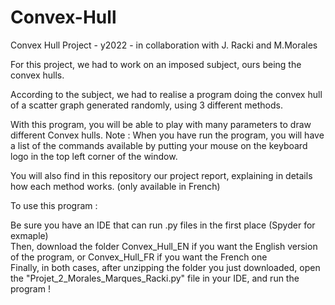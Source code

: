 # Convex-Hull
Convex Hull Project - y2022 - in collaboration with J. Racki and M.Morales  

For this project, we had to work on an imposed subject, ours being the convex hulls.
  
According to the subject, we had to realise a program doing the convex hull of a scatter graph generated randomly, using 3 different methods.  
  
With this program, you will be able to play with many parameters to draw different Convex hulls.
Note : When you have run the program, you will have a list of the commands available by putting your mouse on the keyboard logo in the top left corner of the window.  
  
You will also find in this repository our project report, explaining in details how each method works. (only available in French)
  
To use this program :  
  
Be sure you have an IDE that can run .py files in the first place (Spyder for exmaple)  
Then, download the folder Convex_Hull_EN if you want the English version of the program, or Convex_Hull_FR if you want the French one  
Finally, in both cases, after unzipping the folder you just downloaded, open the "Projet_2_Morales_Marques_Racki.py" file in your IDE, and run the program !  
